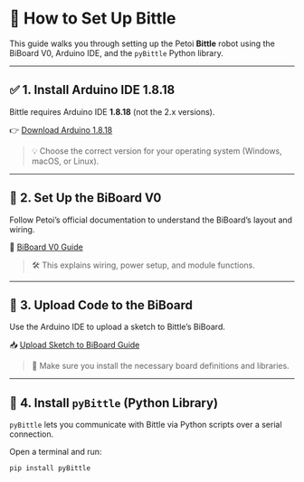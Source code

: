 # 🐶 How to Set Up Bittle

This guide walks you through setting up the Petoi **Bittle** robot using the BiBoard V0, Arduino IDE, and the `pyBittle` Python library.

---

## ✅ 1. Install Arduino IDE 1.8.18

Bittle requires Arduino IDE **1.8.18** (not the 2.x versions).

👉 [Download Arduino 1.8.18](https://www.arduino.cc/en/software/OldSoftwareReleases/)

> 💡 Choose the correct version for your operating system (Windows, macOS, or Linux).

---

## 🔧 2. Set Up the BiBoard V0

Follow Petoi’s official documentation to understand the BiBoard’s layout and wiring.

📘 [BiBoard V0 Guide](https://docs.petoi.com/biboard/biboard-v0#id-2.-modules-and-functions)

> 🛠️ This explains wiring, power setup, and module functions.

---

## 🚀 3. Upload Code to the BiBoard

Use the Arduino IDE to upload a sketch to Bittle’s BiBoard.

📥 [Upload Sketch to BiBoard Guide](https://docs.petoi.com/arduino-ide/upload-sketch-for-biboard)

> 📌 Make sure you install the necessary board definitions and libraries.

---

## 🐍 4. Install `pyBittle` (Python Library)

`pyBittle` lets you communicate with Bittle via Python scripts over a serial connection.

Open a terminal and run:

```bash
pip install pyBittle
